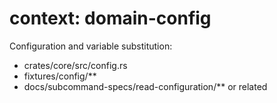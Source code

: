 # context: domain-config

Configuration and variable substitution:
- crates/core/src/config.rs
- fixtures/config/**
- docs/subcommand-specs/read-configuration/** or related
